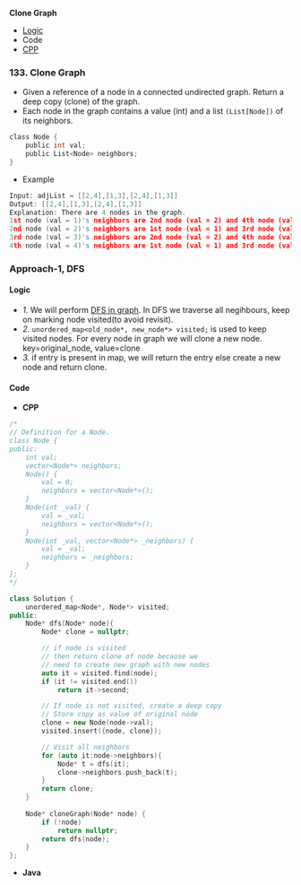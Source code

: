  **Clone Graph**
 - [Logic](#l)
 - Code
  - [CPP](#c)
 
### 133. Clone Graph
- Given a reference of a node in a connected undirected graph. Return a deep copy (clone) of the graph.
- Each node in the graph contains a value (int) and a list `(List[Node])` of its neighbors.
```c
class Node {
    public int val;
    public List<Node> neighbors;
}
```
- Example
```c
Input: adjList = [[2,4],[1,3],[2,4],[1,3]]
Output: [[2,4],[1,3],[2,4],[1,3]]
Explanation: There are 4 nodes in the graph.
1st node (val = 1)'s neighbors are 2nd node (val = 2) and 4th node (val = 4).
2nd node (val = 2)'s neighbors are 1st node (val = 1) and 3rd node (val = 3).
3rd node (val = 3)'s neighbors are 2nd node (val = 2) and 4th node (val = 4).
4th node (val = 4)'s neighbors are 1st node (val = 1) and 3rd node (val = 3).
```

<a name=a1></a>
### Approach-1, DFS
#### Logic
- _1._ We will perform [DFS in graph](/DS_Questions/Algorithms/Traversals/DFS/Graphs/). In DFS we traverse all negihbours, keep on marking node visited(to avoid revisit).
- _2._ `unordered_map<old_node*, new_node*> visited;` is used to keep visited nodes. For every node in graph we will clone a new node. key=original_node, value=clone
- _3._ if entry is present in map, we will return the entry else create a new node and return clone.

#### Code
<a name=cpp></a>
- **CPP**
```cpp
/*
// Definition for a Node.
class Node {
public:
    int val;
    vector<Node*> neighbors;
    Node() {
        val = 0;
        neighbors = vector<Node*>();
    }
    Node(int _val) {
        val = _val;
        neighbors = vector<Node*>();
    }
    Node(int _val, vector<Node*> _neighbors) {
        val = _val;
        neighbors = _neighbors;
    }
};
*/

class Solution {
    unordered_map<Node*, Node*> visited;
public:
    Node* dfs(Node* node){
        Node* clone = nullptr;

        // if node is visited
        // then return clone of node because we
        // need to create new graph with new nodes
        auto it = visited.find(node);
        if (it != visited.end())
            return it->second;

        // If node is not visited, create a deep copy
        // Store copy as value of original node
        clone = new Node(node->val);
        visited.insert({node, clone});

        // Visit all neighbors
        for (auto it:node->neighbors){
            Node* t = dfs(it);
            clone->neighbors.push_back(t);
        }
        return clone;
    }
    
    Node* cloneGraph(Node* node) {
        if (!node)
            return nullptr;
        return dfs(node);
    }
};
```

<a name=java></a>
- **Java**
```rs

```
